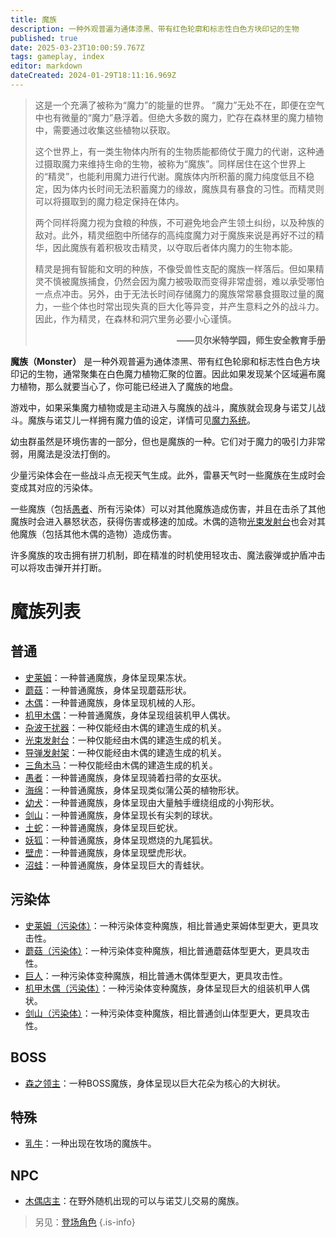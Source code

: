 ```yaml
---
title: 魔族
description: 一种外观普遍为通体漆黑、带有红色轮廓和标志性白色方块印记的生物
published: true
date: 2025-03-23T10:00:59.767Z
tags: gameplay, index
editor: markdown
dateCreated: 2024-01-29T18:11:16.969Z
---
```


> 这是一个充满了被称为“魔力”的能量的世界。
> “魔力”无处不在，即便在空气中也有微量的“魔力”悬浮着。但绝大多数的魔力，贮存在森林里的魔力植物中，需要通过收集这些植物以获取。
> 
> 这个世界上，有一类生物体内所有的生物质能都倚仗于魔力的代谢，这种通过摄取魔力来维持生命的生物，被称为“魔族”。同样居住在这个世界上的“精灵”，也能利用魔力进行代谢。魔族体内所积蓄的魔力纯度低且不稳定，因为体内长时间无法积蓄魔力的缘故，魔族具有暴食的习性。而精灵则可以将摄取到的魔力稳定保持在体内。
> 
> 两个同样将魔力视为食粮的种族，不可避免地会产生领土纠纷，以及种族的敌对。此外，精灵细胞中所储存的高纯度魔力对于魔族来说是再好不过的精华，因此魔族有着积极攻击精灵，以夺取后者体内魔力的生物本能。
> 
> 精灵是拥有智能和文明的种族，不像受兽性支配的魔族一样落后。但如果精灵不慎被魔族捕食，仍然会因为魔力被吸取而变得非常虚弱，难以承受哪怕一点点冲击。另外，由于无法长时间存储魔力的魔族常常暴食摄取过量的魔力，一些个体也时常出现失真的巨大化等异变，并产生意料之外的战斗力。因此，作为精灵，在森林和洞穴里务必要小心谨慎。**<p align=right>——贝尔米特学园，师生安全教育手册</p>**

**魔族（Monster）** 是一种外观普遍为通体漆黑、带有红色轮廓和标志性白色方块印记的生物，通常聚集在白色魔力植物汇聚的位置。因此如果发现某个区域遍布魔力植物，那么就要当心了，你可能已经进入了魔族的地盘。

游戏中，如果采集魔力植物或是主动进入与魔族的战斗，魔族就会现身与诺艾儿战斗。魔族与诺艾儿一样拥有魔力值的设定，详情可见[魔力系统](/zh/mana-crystal)。

幼虫群虽然是环境伤害的一部分，但也是魔族的一种。它们对于魔力的吸引力非常弱，用魔法是没法打倒的。

少量污染体会在一些战斗点无视天气生成。此外，雷暴天气时一些魔族在生成时会变成其对应的污染体。

一些魔族（包括[愚者](/zh/enemy/the-fool)、所有污染体）可以对其他魔族造成伤害，并且在击杀了其他魔族时会进入暴怒状态，获得伤害或移速的加成。木偶的造物[光束发射台](/zh/enemy/laser)也会对其他魔族（包括其他木偶的造物）造成伤害。

许多魔族的攻击拥有拼刀机制，即在精准的时机使用轻攻击、魔法霰弹或护盾冲击可以将攻击弹开并打断。

# 魔族列表

## 普通

- [史莱姆](/zh/enemy/slime)：一种普通魔族，身体呈现果冻状。
- [蘑菇](/zh/enemy/mushroom)：一种普通魔族，身体呈现蘑菇形状。
- [木偶](/zh/enemy/puppet)：一种普通魔族，身体呈现机械的人形。
- [机甲木偶](/zh/enemy/armoured-wooden-puppet)：一种普通魔族，身体呈现组装机甲人偶状。
- [杂波干扰器](/zh/enemy/rainmaker)：一种仅能经由木偶的建造生成的机关。
- [光束发射台](/zh/enemy/laser)：一种仅能经由木偶的建造生成的机关。
- [导弹发射架](/zh/enemy/missile-launcher)：一种仅能经由木偶的建造生成的机关。
- [三角木马](/zh/enemy/wooden-horse)：一种仅能经由木偶的建造生成的机关。
- [愚者](/zh/enemy/the-fool)：一种普通魔族，身体呈现骑着扫帚的女巫状。
- [海绵](/zh/enemy/porifera)：一种普通魔族，身体呈现类似蒲公英的植物形状。
- [幼犬](/zh/enemy/puppy)：一种普通魔族，身体呈现由大量触手缠绕组成的小狗形状。
- [剑山](/zh/enemy/urchin)：一种普通魔族，身体呈现长有尖刺的球状。
- [土蛇](/zh/enemy/mole-snake)：一种普通魔族，身体呈现巨蛇状。
- [妖狐](/zh/enemy/nine-tailed-fox)：一种普通魔族，身体呈现燃烧的九尾狐状。
- [壁虎](/zh/enemy/lizard)：一种普通魔族，身体呈现壁虎形状。
- [沼蛙](/zh/enemy/frog)：一种普通魔族，身体呈现巨大的青蛙状。

## 污染体

- [史莱姆（污染体）](/zh/enemy/slime-contaminated)：一种污染体变种魔族，相比普通史莱姆体型更大，更具攻击性。
- [蘑菇（污染体）](/zh/enemy/mushroom-contaminated)：一种污染体变种魔族，相比普通蘑菇体型更大，更具攻击性。
- [巨人](/zh/enemy/giant)：一种污染体变种魔族，相比普通木偶体型更大，更具攻击性。
- [机甲木偶（污染体）](/zh/enemy/armoured-wooden-puppet)：一种污染体变种魔族，身体呈现巨大的组装机甲人偶状。
- [剑山（污染体）](/zh/enemy/urchin-contaminated)：一种污染体变种魔族，相比普通剑山体型更大，更具攻击性。

## BOSS

- [森之领主](/zh/enemy/lord-of-the-forest)：一种BOSS魔族，身体呈现以巨大花朵为核心的大树状。

## 特殊

- [乳牛](/zh/enemy/cow)：一种出现在牧场的魔族牛。

## NPC

- [木偶店主](/zh/enemy/sales-puppet)：在野外随机出现的可以与诺艾儿交易的魔族。

> 另见：[登场角色](/zh/characters)
{.is-info}
